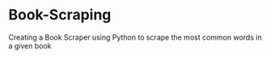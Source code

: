 # Book-Scraping

Creating a Book Scraper using Python to scrape the most common words in a given book
